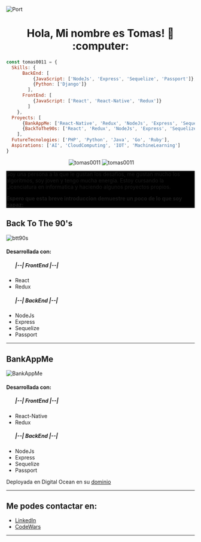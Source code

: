 ![Port](https://user-images.githubusercontent.com/58223692/95631179-9bf7af80-0a59-11eb-8120-a4a064c956b7.jpg)
<h1 align="center"> Hola, Mi nombre es Tomas! 👋 :computer: </h1>

```js
const tomas0011 = {
  Skills: {
      BackEnd: [
          {JavaScript: ['NodeJs', 'Express', 'Sequelize', 'Passport']},
          {Python: ['Django']}
        ],
      FrontEnd: [
          {JavaScript: ['React', 'React-Native', 'Redux']}
        ]
    },
  Proyects: [
      {BankAppMe: ['React-Native', 'Redux', 'NodeJs', 'Express', 'Sequelize', 'Passport']},
      {BackToThe90s: ['React', 'Redux', 'NodeJs', 'Express', 'Sequelize', 'Passport']}
    ],
  FutureTecnologies: ['PHP', 'Python', 'Java', 'Go', 'Ruby'],
  Aspirations: ['AI', 'CloudComputing', 'IOT', 'MachineLearning']
}
```

<div align='center'>
  <p style='display:inline;'>&nbsp;<img src="https://github-readme-stats.vercel.app/api?username=tomas0011&show_icons=true" alt="tomas0011" /></p>
  <p style='display:inline;'><img src="https://github-readme-stats.vercel.app/api/top-langs/?username=tomas0011&layout=compact" alt="tomas0011" /></p>
</div>

<div style='background-color:black;'>
  <p>
    Soy una persona a la que le gustan los desafios, me gustan mucho los algoritmos, soy joven y tengo mucha energia.
    Estoy cursando la Licenciatura en informatica y haciendo algunos proyectos propios.  
  </p>
  <strong> Espero que esta breve introduccion demuestre un poco de lo que soy capaz: </strong>
</div>


<h2> Back To The 90's </h2>

![btt90s](https://user-images.githubusercontent.com/58223692/95638842-7aec8a00-0a6c-11eb-9643-20296c915a47.png)

<h4> Desarrollada con: </h4>
<ul>
  <h5>|--| FrontEnd |--|</h5>
    <li>React</li>
    <li>Redux</li>
  <h5>|--| BackEnd |--|</h5>
    <li>NodeJs</li>
    <li>Express</li>
    <li>Sequelize</li>
    <li>Passport</li>
</ul>

<hr/>

<h2> BankAppMe </h2>

![BankAppMe](https://user-images.githubusercontent.com/58223692/95639279-3661ee00-0a6e-11eb-9976-7d597696652d.png)

<h4> Desarrollada con: </h4>
<ul>
  <h5>|--| FrontEnd |--|</h5>
    <li>React-Native</li>
    <li>Redux</li>
  <h5>|--| BackEnd |--|</h5>
    <li>NodeJs</li>
    <li>Express</li>
    <li>Sequelize</li>
    <li>Passport</li>
</ul>
Deployada en Digital Ocean en su <a href="https://bankappme.tk">dominio</a>

<hr/>

<h2> Me podes contactar en: </h2>
<ul>
  <li><a href="https://www.linkedin.com/in/tomasbvasquez/">LinkedIn</a></li>
  <li><a href="https://www.codewars.com/users/tomas0011">CodeWars</a></li>
</ul>

<hr/>


<!--
**tomas0011/tomas0011** is a ✨ _special_ ✨ repository because its `README.md` (this file) appears on your GitHub profile.

Here are some ideas to get you started:

- 🔭 I’m currently working on ...
- 🌱 I’m currently learning ...
- 👯 I’m looking to collaborate on ...
- 🤔 I’m looking for help with ...
- 💬 Ask me about ...
- 📫 How to reach me: ...
- 😄 Pronouns: ...
- ⚡ Fun fact: ...
-->

